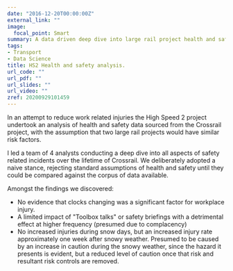 ```yaml
---
date: "2016-12-20T00:00:00Z"
external_link: ""
image:
  focal_point: Smart
summary: A data driven deep dive into large rail project health and safety.
tags:
- Transport
- Data Science
title: HS2 Health and safety analysis.
url_code: ""
url_pdf: ""
url_slides: ""
url_video: ""
zref: 20200929101459
---
```


In an attempt to reduce work related injuries the High Speed 2 project undertook an analysis of health and safety data sourced from the Crossrail project, with the assumption that two large rail projects would have similar risk factors.

I led a team of 4 analysts conducting a deep dive into all aspects of safety related incidents over the lifetime of Crossrail. We deliberately adopted a naive stance, rejecting standard assumptions of health and safety until they could be compared against the corpus of data available.

Amongst the findings we discovered:
* No evidence that clocks changing was a significant factor for workplace injury.
* A limited impact of "Toolbox talks" or safety briefings with a detrimental effect at higher frequency (presumed due to complacency)
* No increased injuries during snow days, but an increased injury rate approximately one week after snowy weather. Presumed to be caused by an increase in caution during the snowy weather, since the hazard it presents is evident, but a reduced level of caution once that risk and resultant risk controls are removed.
